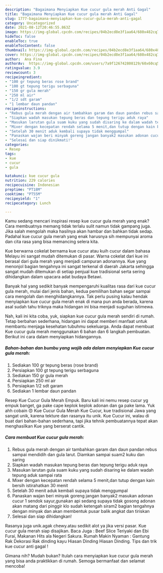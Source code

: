 ```yaml
---
description: "Bagaimana Menyiapkan Kue cucur gula merah Anti Gagal"
title: "Bagaimana Menyiapkan Kue cucur gula merah Anti Gagal"
slug: 1777-bagaimana-menyiapkan-kue-cucur-gula-merah-anti-gagal
category: Uncategorized
date: 2021-08-12T20:46:55.863Z
image: https://img-global.cpcdn.com/recipes/04b2ecd8e3f1aa64/680x482cq70/kue-cucur-gula-merah-foto-resep-utama.jpg
hideToc: false
enableToc: true
enableTocContent: false
thumbnail: https://img-global.cpcdn.com/recipes/04b2ecd8e3f1aa64/680x482cq70/kue-cucur-gula-merah-foto-resep-utama.jpg
cover: https://img-global.cpcdn.com/recipes/04b2ecd8e3f1aa64/680x482cq70/kue-cucur-gula-merah-foto-resep-utama.jpg
author:  Ana Fina
authorAv:  https://img-global.cpcdn.com/users/7a9f126742808129/60x60cq50/avatar.jpg
ratingvalue: 3.9
reviewcount: 3
recipeingredient:
- "100 gr tepung beras rose brand"
- "100 gt tepung terigu serbaguna"
- "150 gr gula merah"
- "250 ml air"
- "1/2 sdt garam"
- "1 lembar daun pandan"
recipeinstructions:
- "Rebus gula merah dengan air tambahkan garam dan daun pandan rebus sampai mendidih dan gula larut. Diamkan sampai suam2 kuku dan saring"
- "Siapkan wadah masukan tepung beras dan tepung terigu aduk raya"
- "Masukan larutan gula suam kuku yang sudah disaring ke dalam wadah tepung aduk sampai rata"
- "Mixer dengan kecepatan rendah selama 5 menit,dan tutup dengan kain bersih istirahatkan 30 menit"
- "Setelah 30 menit aduk kembali supaya tidak menggumpal"
- "Panaskan wajan beri minyak goreng jangan banyak2 masukan adonan cucur 1 sendok sayur,gunakan api sedang supaya tidak gosong adonan akan matang dari pinggir klo sudah ketengah siram2 bagian tengahnya dengan minyak dan akan membentuk pusar balik angkat dan tiriskan"
- "Selesai dan siap dinikmati!"
categories:
- Resep
tags:
- kue
- cucur
- gula

katakunci: kue cucur gula 
nutrition: 229 calories
recipecuisine: Indonesian
preptime: "PT18M"
cooktime: "PT55M"
recipeyield: "1"
recipecategory: Lunch

---
```



Kamu sedang mencari inspirasi resep kue cucur gula merah yang enak? Cara membuatnya memang tidak terlalu sulit namun tidak gampang juga. Jika salah mengolah maka hasilnya akan hambar dan bahkan tidak sedap. Padahal kue cucur gula merah yang enak harusnya sih mempunyai aroma dan cita rasa yang bisa memancing selera kita.


Kue berwarna cokelat bernama kue cucur atau kuih cucur dalam bahasa Melayu ini sangat mudah ditemukan di pasar. Warna cokelat dari kue ini berasal dari gula merah yang menjadi campuran adonannya. Kue yang menonjol bagian tengahnya ini sangat terkenal di daerah Jakarta sehingga sangat mudah ditemukan di setiap penjual kue tradisional serta sering dihidangkan dalam upacara adat budaya Betawi.

Banyak hal yang sedikit banyak mempengaruhi kualitas rasa dari kue cucur gula merah, mulai dari jenis bahan, kedua pemilihan bahan segar sampai cara mengolah dan menghidangkannya. Tak perlu pusing kalau hendak menyiapkan kue cucur gula merah enak di mana pun anda berada, karena asal sudah tahu triknya maka hidangan ini bisa menjadi suguhan istimewa.


Nah, kali ini kita coba, yuk, siapkan kue cucur gula merah sendiri di rumah. Tetap berbahan sederhana, hidangan ini dapat memberi manfaat untuk membantu menjaga kesehatan tubuhmu sekeluarga. Anda dapat membuat Kue cucur gula merah menggunakan 6 bahan dan 6 langkah pembuatan. Berikut ini cara dalam menyiapkan hidangannya.

<!--inarticleads1-->

##### Bahan-bahan dan bumbu yang wajib ada dalam menyiapkan Kue cucur gula merah:

1. Sediakan 100 gr tepung beras (rose brand)
1. Persiapkan 100 gt tepung terigu serbaguna
1. Sediakan 150 gr gula merah
1. Persiapkan 250 ml air
1. Persiapkan 1/2 sdt garam
1. Sediakan 1 lembar daun pandan


Resep Kue Cucur Gula Merah Empuk. Baru kali ini nemu resep cucur yg empuk banget, ga pake cape keplok keplok adonan dan ga pake lama. Yuk ahh cobain 😍 Kue Cucur Gula Merah Kue Cucur, kue tradisional Jawa yang sangat unik, karena tekture dan rasanya itu unik. Kue Cucur ini, walau di buat dari bahan-bahan sederhana, tapi jika tehnik pembuatannya tepat akan menghasilkan Kue yang berserat cantik. 

<!--inarticleads2-->

##### Cara membuat Kue cucur gula merah:

1. Rebus gula merah dengan air tambahkan garam dan daun pandan rebus sampai mendidih dan gula larut. Diamkan sampai suam2 kuku dan saring
1. Siapkan wadah masukan tepung beras dan tepung terigu aduk raya
1. Masukan larutan gula suam kuku yang sudah disaring ke dalam wadah tepung aduk sampai rata
1. Mixer dengan kecepatan rendah selama 5 menit,dan tutup dengan kain bersih istirahatkan 30 menit
1. Setelah 30 menit aduk kembali supaya tidak menggumpal
1. Panaskan wajan beri minyak goreng jangan banyak2 masukan adonan cucur 1 sendok sayur,gunakan api sedang supaya tidak gosong adonan akan matang dari pinggir klo sudah ketengah siram2 bagian tengahnya dengan minyak dan akan membentuk pusar balik angkat dan tiriskan
1. Selesai dan siap dihidangkan!

Rasanya juga unik.agak chewy.atau sedikit alot ya jika versi pasar. Kue cucur gula merah siap disajikan. Baca Juga : Beef Slice Teriyaki dan Ebi Furai, Makanan Hits ala Negeri Sakura. Rumah Makin Nyaman : Gantung Rak Dekorasi Rak dinding kayu Hiasan Dinding Hiasan Dinding. Tips dan trik kue cucur anti gagal ! 

Gimana nih? Mudah bukan? Itulah cara menyiapkan kue cucur gula merah yang bisa anda praktikkan di rumah. Semoga bermanfaat dan selamat mencoba!
